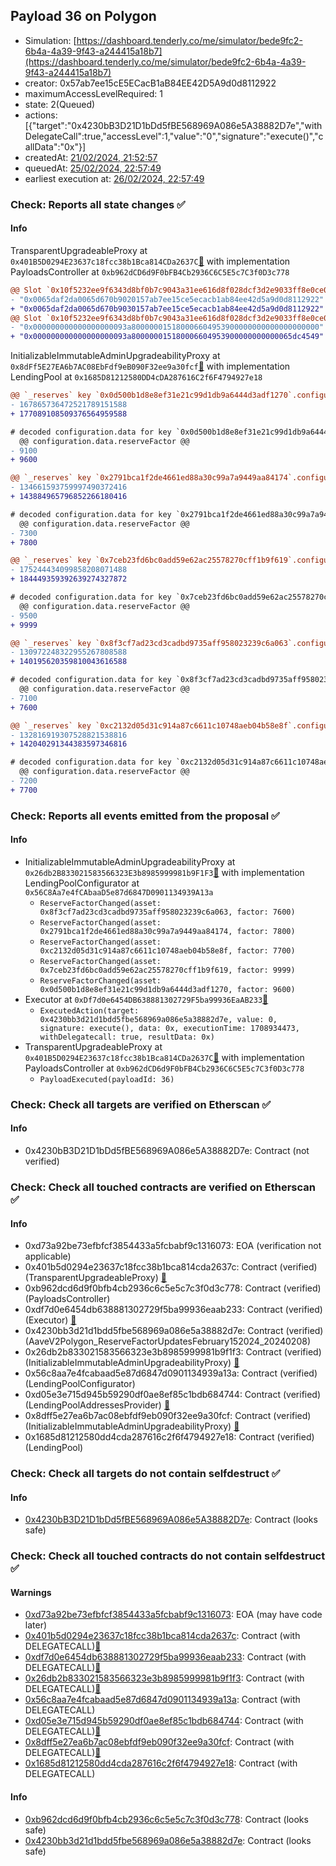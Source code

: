 ## Payload 36 on Polygon

- Simulation: [https://dashboard.tenderly.co/me/simulator/bede9fc2-6b4a-4a39-9f43-a244415a18b7](https://dashboard.tenderly.co/me/simulator/bede9fc2-6b4a-4a39-9f43-a244415a18b7)
- creator: 0x57ab7ee15cE5ECacB1aB84EE42D5A9d0d8112922
- maximumAccessLevelRequired: 1
- state: 2(Queued)
- actions: [{"target":"0x4230bB3D21D1bDd5fBE568969A086e5A38882D7e","withDelegateCall":true,"accessLevel":1,"value":"0","signature":"execute()","callData":"0x"}]
- createdAt: [21/02/2024, 21:52:57](https://polygonscan.com/tx/0x9d8f9db69bec394d25eaded14bffaa538ed0573a3a7bee7be6658fa92ccd5dbd)
- queuedAt: [25/02/2024, 22:57:49](https://polygonscan.com/tx/0x072d6b6db11bfdd60cce503658be42754926a948496deafdd7e05528809387df)
- earliest execution at: [26/02/2024, 22:57:49](https://www.epochconverter.com/countdown?q=1708988269)

### Check: Reports all state changes :white_check_mark:

#### Info


TransparentUpgradeableProxy at `0x401B5D0294E23637c18fcc38b1Bca814CDa2637C`[:ghost:](https://github.com/bgd-labs/aave-address-book "GovernanceV3Polygon.PAYLOADS_CONTROLLER") with implementation PayloadsController at `0xb962dCD6d9F0bFB4Cb2936C6C5E5c7C3f0D3c778`
```diff
@@ Slot `0x10f5232ee9f6343d8bf0b7c9043a31ee616d8f028dcf3d2e9033ff8e0ce0ef0f` @@
- "0x0065daf2da0065d670b9020157ab7ee15ce5ecacb1ab84ee42d5a9d0d8112922"
+ "0x0065daf2da0065d670b9030157ab7ee15ce5ecacb1ab84ee42d5a9d0d8112922"
@@ Slot `0x10f5232ee9f6343d8bf0b7c9043a31ee616d8f028dcf3d2e9033ff8e0ce0ef10` @@
- "0x000000000000000000093a800000015180006604953900000000000000000000"
+ "0x000000000000000000093a800000015180006604953900000000000065dc4549"
```

InitializableImmutableAdminUpgradeabilityProxy at `0x8dFf5E27EA6b7AC08EbFdf9eB090F32ee9a30fcf`[:ghost:](https://github.com/bgd-labs/aave-address-book "AaveV2Polygon.POOL") with implementation LendingPool at `0x1685D81212580DD4cDA287616C2f6F4794927e18`
```diff
@@ `_reserves` key `0x0d500b1d8e8ef31e21c99d1db9a6444d3adf1270`.configuration.data @@
- 167865736472521789151588
+ 177089108509376564959588

# decoded configuration.data for key `0x0d500b1d8e8ef31e21c99d1db9a6444d3adf1270` (symbol: WMATIC)
  @@ configuration.data.reserveFactor @@
- 9100
+ 9600

@@ `_reserves` key `0x2791bca1f2de4661ed88a30c99a7a9449aa84174`.configuration.data @@
- 134661593759997490372416
+ 143884965796852266180416

# decoded configuration.data for key `0x2791bca1f2de4661ed88a30c99a7a9449aa84174` (symbol: USDC)
  @@ configuration.data.reserveFactor @@
- 7300
+ 7800

@@ `_reserves` key `0x7ceb23fd6bc0add59e62ac25578270cff1b9f619`.configuration.data @@
- 175244434099858208071488
+ 184449359392639274327872

# decoded configuration.data for key `0x7ceb23fd6bc0add59e62ac25578270cff1b9f619` (symbol: WETH)
  @@ configuration.data.reserveFactor @@
- 9500
+ 9999

@@ `_reserves` key `0x8f3cf7ad23cd3cadbd9735aff958023239c6a063`.configuration.data @@
- 130972248322955267808588
+ 140195620359810043616588

# decoded configuration.data for key `0x8f3cf7ad23cd3cadbd9735aff958023239c6a063` (symbol: DAI)
  @@ configuration.data.reserveFactor @@
- 7100
+ 7600

@@ `_reserves` key `0xc2132d05d31c914a87c6611c10748aeb04b58e8f`.configuration.data @@
- 132816919307528821538816
+ 142040291344383597346816

# decoded configuration.data for key `0xc2132d05d31c914a87c6611c10748aeb04b58e8f` (symbol: USDT)
  @@ configuration.data.reserveFactor @@
- 7200
+ 7700

```


### Check: Reports all events emitted from the proposal :white_check_mark:

#### Info

- InitializableImmutableAdminUpgradeabilityProxy at `0x26db2B833021583566323E3b8985999981b9F1F3`[:ghost:](https://github.com/bgd-labs/aave-address-book "AaveV2Polygon.POOL_CONFIGURATOR") with implementation LendingPoolConfigurator at `0x56C8Aa7e4fCAbaaD5e87d6847D0901134939A13a`
  - `ReserveFactorChanged(asset: 0x8f3cf7ad23cd3cadbd9735aff958023239c6a063, factor: 7600)`
  - `ReserveFactorChanged(asset: 0x2791bca1f2de4661ed88a30c99a7a9449aa84174, factor: 7800)`
  - `ReserveFactorChanged(asset: 0xc2132d05d31c914a87c6611c10748aeb04b58e8f, factor: 7700)`
  - `ReserveFactorChanged(asset: 0x7ceb23fd6bc0add59e62ac25578270cff1b9f619, factor: 9999)`
  - `ReserveFactorChanged(asset: 0x0d500b1d8e8ef31e21c99d1db9a6444d3adf1270, factor: 9600)`
- Executor at `0xDf7d0e6454DB638881302729F5ba99936EaAB233`[:ghost:](https://github.com/bgd-labs/aave-address-book "AaveV2Polygon.POOL_ADMIN, AaveV3Polygon.ACL_ADMIN, GovernanceV3Polygon.EXECUTOR_LVL_1")
  - `ExecutedAction(target: 0x4230bb3d21d1bdd5fbe568969a086e5a38882d7e, value: 0, signature: execute(), data: 0x, executionTime: 1708934473, withDelegatecall: true, resultData: 0x)`
- TransparentUpgradeableProxy at `0x401B5D0294E23637c18fcc38b1Bca814CDa2637C`[:ghost:](https://github.com/bgd-labs/aave-address-book "GovernanceV3Polygon.PAYLOADS_CONTROLLER") with implementation PayloadsController at `0xb962dCD6d9F0bFB4Cb2936C6C5E5c7C3f0D3c778`
  - `PayloadExecuted(payloadId: 36)`

### Check: Check all targets are verified on Etherscan :white_check_mark:

#### Info

- 0x4230bB3D21D1bDd5fBE568969A086e5A38882D7e: Contract (not verified) 

### Check: Check all touched contracts are verified on Etherscan :white_check_mark:

#### Info

- 0xd73a92be73efbfcf3854433a5fcbabf9c1316073: EOA (verification not applicable)
- 0x401b5d0294e23637c18fcc38b1bca814cda2637c: Contract (verified) (TransparentUpgradeableProxy) [:ghost:](https://github.com/bgd-labs/aave-address-book "GovernanceV3Polygon.PAYLOADS_CONTROLLER")
- 0xb962dcd6d9f0bfb4cb2936c6c5e5c7c3f0d3c778: Contract (verified) (PayloadsController) 
- 0xdf7d0e6454db638881302729f5ba99936eaab233: Contract (verified) (Executor) [:ghost:](https://github.com/bgd-labs/aave-address-book "AaveV2Polygon.POOL_ADMIN, AaveV3Polygon.ACL_ADMIN, GovernanceV3Polygon.EXECUTOR_LVL_1")
- 0x4230bb3d21d1bdd5fbe568969a086e5a38882d7e: Contract (verified) (AaveV2Polygon_ReserveFactorUpdatesFebruary152024_20240208) 
- 0x26db2b833021583566323e3b8985999981b9f1f3: Contract (verified) (InitializableImmutableAdminUpgradeabilityProxy) [:ghost:](https://github.com/bgd-labs/aave-address-book "AaveV2Polygon.POOL_CONFIGURATOR")
- 0x56c8aa7e4fcabaad5e87d6847d0901134939a13a: Contract (verified) (LendingPoolConfigurator) 
- 0xd05e3e715d945b59290df0ae8ef85c1bdb684744: Contract (verified) (LendingPoolAddressesProvider) [:ghost:](https://github.com/bgd-labs/aave-address-book "AaveV2Polygon.POOL_ADDRESSES_PROVIDER")
- 0x8dff5e27ea6b7ac08ebfdf9eb090f32ee9a30fcf: Contract (verified) (InitializableImmutableAdminUpgradeabilityProxy) [:ghost:](https://github.com/bgd-labs/aave-address-book "AaveV2Polygon.POOL")
- 0x1685d81212580dd4cda287616c2f6f4794927e18: Contract (verified) (LendingPool) 

### Check: Check all targets do not contain selfdestruct :white_check_mark:

#### Info

- [0x4230bB3D21D1bDd5fBE568969A086e5A38882D7e](https://polygonscan.com/address/0x4230bB3D21D1bDd5fBE568969A086e5A38882D7e): Contract (looks safe)

### Check: Check all touched contracts do not contain selfdestruct :white_check_mark:

#### Warnings

- [0xd73a92be73efbfcf3854433a5fcbabf9c1316073](https://polygonscan.com/address/0xd73a92be73efbfcf3854433a5fcbabf9c1316073): EOA (may have code later)
- [0x401b5d0294e23637c18fcc38b1bca814cda2637c](https://polygonscan.com/address/0x401b5d0294e23637c18fcc38b1bca814cda2637c): Contract (with DELEGATECALL)[:ghost:](https://github.com/bgd-labs/aave-address-book "GovernanceV3Polygon.PAYLOADS_CONTROLLER")
- [0xdf7d0e6454db638881302729f5ba99936eaab233](https://polygonscan.com/address/0xdf7d0e6454db638881302729f5ba99936eaab233): Contract (with DELEGATECALL)[:ghost:](https://github.com/bgd-labs/aave-address-book "AaveV2Polygon.POOL_ADMIN, AaveV3Polygon.ACL_ADMIN, GovernanceV3Polygon.EXECUTOR_LVL_1")
- [0x26db2b833021583566323e3b8985999981b9f1f3](https://polygonscan.com/address/0x26db2b833021583566323e3b8985999981b9f1f3): Contract (with DELEGATECALL)[:ghost:](https://github.com/bgd-labs/aave-address-book "AaveV2Polygon.POOL_CONFIGURATOR")
- [0x56c8aa7e4fcabaad5e87d6847d0901134939a13a](https://polygonscan.com/address/0x56c8aa7e4fcabaad5e87d6847d0901134939a13a): Contract (with DELEGATECALL)
- [0xd05e3e715d945b59290df0ae8ef85c1bdb684744](https://polygonscan.com/address/0xd05e3e715d945b59290df0ae8ef85c1bdb684744): Contract (with DELEGATECALL)[:ghost:](https://github.com/bgd-labs/aave-address-book "AaveV2Polygon.POOL_ADDRESSES_PROVIDER")
- [0x8dff5e27ea6b7ac08ebfdf9eb090f32ee9a30fcf](https://polygonscan.com/address/0x8dff5e27ea6b7ac08ebfdf9eb090f32ee9a30fcf): Contract (with DELEGATECALL)[:ghost:](https://github.com/bgd-labs/aave-address-book "AaveV2Polygon.POOL")
- [0x1685d81212580dd4cda287616c2f6f4794927e18](https://polygonscan.com/address/0x1685d81212580dd4cda287616c2f6f4794927e18): Contract (with DELEGATECALL)

#### Info

- [0xb962dcd6d9f0bfb4cb2936c6c5e5c7c3f0d3c778](https://polygonscan.com/address/0xb962dcd6d9f0bfb4cb2936c6c5e5c7c3f0d3c778): Contract (looks safe)
- [0x4230bb3d21d1bdd5fbe568969a086e5a38882d7e](https://polygonscan.com/address/0x4230bb3d21d1bdd5fbe568969a086e5a38882d7e): Contract (looks safe)

